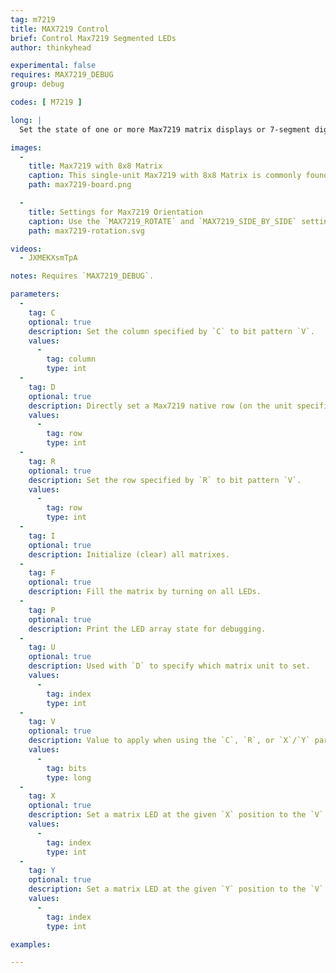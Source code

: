 ```yaml
---
tag: m7219
title: MAX7219 Control
brief: Control Max7219 Segmented LEDs
author: thinkyhead

experimental: false
requires: MAX7219_DEBUG
group: debug

codes: [ M7219 ]

long: |
  Set the state of one or more Max7219 matrix displays or 7-segment digital displays.

images:
  -
    title: Max7219 with 8x8 Matrix
    caption: This single-unit Max7219 with 8x8 Matrix is commonly found online in both assembled and kit form for only a few dollars.
    path: max7219-board.png

  -
    title: Settings for Max7219 Orientation
    caption: Use the `MAX7219_ROTATE` and `MAX7219_SIDE_BY_SIDE` settings that best suit the orientation of your matrix according to this chart.
    path: max7219-rotation.svg

videos:
  - JXMEKXsmTpA

notes: Requires `MAX7219_DEBUG`.

parameters:
  -
    tag: C
    optional: true
    description: Set the column specified by `C` to bit pattern `V`.
    values:
      -
        tag: column
        type: int
  -
    tag: D
    optional: true
    description: Directly set a Max7219 native row (on the unit specified by `U`) to the 8-bit pattern `V`.
    values:
      -
        tag: row
        type: int
  -
    tag: R
    optional: true
    description: Set the row specified by `R` to bit pattern `V`.
    values:
      -
        tag: row
        type: int
  -
    tag: I
    optional: true
    description: Initialize (clear) all matrixes.
  -
    tag: F
    optional: true
    description: Fill the matrix by turning on all LEDs.
  -
    tag: P
    optional: true
    description: Print the LED array state for debugging.
  -
    tag: U
    optional: true
    description: Used with `D` to specify which matrix unit to set.
    values:
      -
        tag: index
        type: int
  -
    tag: V
    optional: true
    description: Value to apply when using the `C`, `R`, or `X`/`Y` parameters.
    values:
      -
        tag: bits
        type: long
  -
    tag: X
    optional: true
    description: Set a matrix LED at the given `X` position to the `V` value. If no `V` is given, toggle the LED state.
    values:
      -
        tag: index
        type: int
  -
    tag: Y
    optional: true
    description: Set a matrix LED at the given `Y` position to the `V` value. If no `V` is given, toggle the LED state.
    values:
      -
        tag: index
        type: int

examples:

---
```

